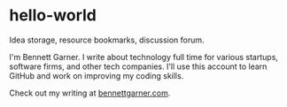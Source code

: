 # hello-world
Idea storage, resource bookmarks, discussion forum.

I'm Bennett Garner. I write about technology full time for various startups, software firms, and other tech companies.  I'll use this account to learn GitHub and work on improving my coding skills.  

Check out my writing at [bennettgarner.com](http://www.bennettgarner.com).
